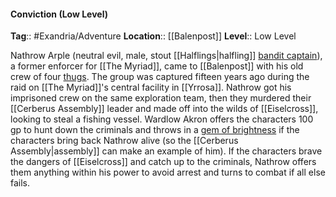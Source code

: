 #### Conviction (Low Level)
**Tag**:: #Exandria/Adventure
**Location**:: [[Balenpost]]
**Level**:: Low Level

 Nathrow Arple (neutral evil, male, stout [[Halflings|halfling]] [bandit captain](https://www.dndbeyond.com/monsters/bandit-captain)), a former enforcer for [[The Myriad]], came to [[Balenpost]] with his old crew of four [thugs](https://www.dndbeyond.com/monsters/thug). The group was captured fifteen years ago during the raid on [[The Myriad]]'s central facility in [[Yrrosa]]. Nathrow got his imprisoned crew on the same exploration team, then they murdered their [[Cerberus Assembly]] leader and made off into the wilds of [[Eiselcross]], looking to steal a fishing vessel. Wardlow Akron offers the characters 100 gp to hunt down the criminals and throws in a [gem of brightness](https://www.dndbeyond.com/magic-items/gem-of-brightness) if the characters bring back Nathrow alive (so the [[Cerberus Assembly|assembly]] can make an example of him). If the characters brave the dangers of [[Eiselcross]] and catch up to the criminals, Nathrow offers them anything within his power to avoid arrest and turns to combat if all else fails.
